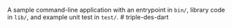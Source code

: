 A sample command-line application with an entrypoint in `bin/`, library code
in `lib/`, and example unit test in `test/`.
#   t r i p l e - d e s - d a r t  
 